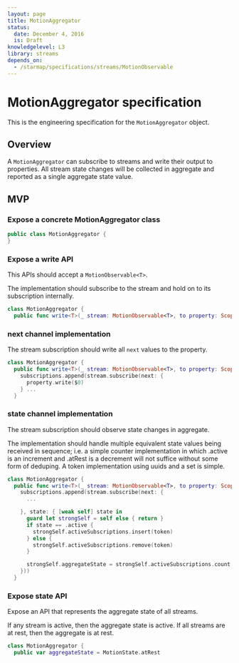 ```yaml
---
layout: page
title: MotionAggregator
status:
  date: December 4, 2016
  is: Draft
knowledgelevel: L3
library: streams
depends_on:
  - /starmap/specifications/streams/MotionObservable
---
```


# MotionAggregator specification

This is the engineering specification for the `MotionAggregator` object.

## Overview

A `MotionAggregator` can subscribe to streams and write their output to properties. All stream state
changes will be collected in aggregate and reported as a single aggregate state value.

## MVP

### Expose a concrete MotionAggregator class

```swift
public class MotionAggregator {
}
```

### Expose a write API

This APIs should accept a `MotionObservable<T>`.

The implementation should subscribe to the stream and hold on to its subscription internally.

```swift
class MotionAggregator {
  public func write<T>(_ stream: MotionObservable<T>, to property: ScopedWritable<T>)
```

### next channel implementation

The stream subscription should write all `next` values to the property.

```swift
class MotionAggregator {
  public func write<T>(_ stream: MotionObservable<T>, to property: ScopedWritable<T>) {
    subscriptions.append(stream.subscribe(next: {
      property.write($0)
    } ...
  }
```

### state channel implementation

The stream subscription should observe state changes in aggregate.

The implementation should handle multiple equivalent state values being received in sequence; i.e.
a simple counter implementation in which .active is an increment and .atRest is a decrement will not
suffice without some form of deduping. A token implementation using uuids and a set is simple.

```swift
class MotionAggregator {
  public func write<T>(_ stream: MotionObservable<T>, to property: ScopedWritable<T>) {
    subscriptions.append(stream.subscribe(next: {
      ...

    }, state: { [weak self] state in
      guard let strongSelf = self else { return }
      if state == .active {
        strongSelf.activeSubscriptions.insert(token)
      } else {
        strongSelf.activeSubscriptions.remove(token)
      }

      strongSelf.aggregateState = strongSelf.activeSubscriptions.count > 0 ? .active : .atRest
    }))
  }
```

### Expose state API

Expose an API that represents the aggregate state of all streams.

If any stream is active, then the aggregate state is active. If all streams are at rest, then
the aggregate is at rest.

```swift
class MotionAggregator {
  public var aggregateState = MotionState.atRest
```

